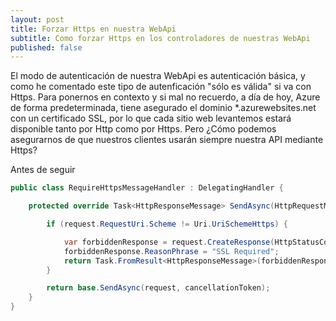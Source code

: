 ```yaml
---
layout: post
title: Forzar Https en nuestra WebApi
subtitle: Como forzar Https en los controladores de nuestras WebApi
published: false
---
```


El modo de autenticación de nuestra WebApi es autenticación básica, y como he comentado este tipo de autenficación "sólo es válida" si va con Https. Para ponernos en contexto y si mal no recuerdo, a día de hoy, Azure de forma predeterminada, tiene asegurado el dominio *.azurewebsites.net con un certificado SSL, por lo que cada sitio web levantemos estará disponible tanto por Http como por Https. Pero ¿Cómo podemos asegurarnos de que nuestros clientes usarán siempre nuestra API mediante Https?

Antes de seguir

```c#
public class RequireHttpsMessageHandler : DelegatingHandler {

    protected override Task<HttpResponseMessage> SendAsync(HttpRequestMessage request, CancellationToken cancellationToken) {

        if (request.RequestUri.Scheme != Uri.UriSchemeHttps) {

            var forbiddenResponse = request.CreateResponse(HttpStatusCode.Forbidden);
            forbiddenResponse.ReasonPhrase = "SSL Required";
            return Task.FromResult<HttpResponseMessage>(forbiddenResponse);
        }

        return base.SendAsync(request, cancellationToken);
    }
}
```